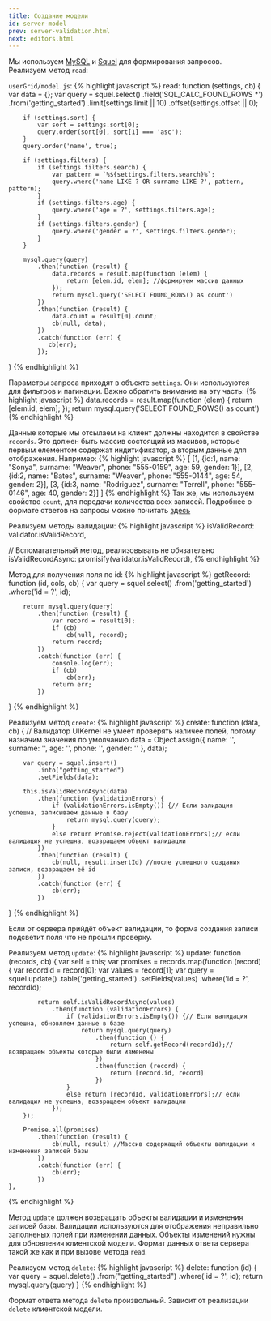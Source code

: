 ```yaml
---
title: Создание модели
id: server-model
prev: server-validation.html
next: editors.html
---
```


Мы используем [MySQL](https://github.com/mysqljs/mysql) и [Squel](https://hiddentao.com/squel/) для формирования запросов.<br>
Реализуем метод `read`:

`userGrid/model.js`:
{% highlight javascript %}
read: function (settings, cb) {
        var data = {};
        var query = squel.select()
            .field('SQL_CALC_FOUND_ROWS *')
            .from('getting_started')
            .limit(settings.limit || 10)
            .offset(settings.offset || 0);

        if (settings.sort) {
            var sort = settings.sort[0];
            query.order(sort[0], sort[1] === 'asc');
        }
        query.order('name', true);

        if (settings.filters) {
            if (settings.filters.search) {
                var pattern = `%${settings.filters.search}%`;
                query.where('name LIKE ? OR surname LIKE ?', pattern, pattern);
            }
            if (settings.filters.age) {
                query.where('age = ?', settings.filters.age);
            }
            if (settings.filters.gender) {
                query.where('gender = ?', settings.filters.gender);
            }
        }

        mysql.query(query)
            .then(function (result) {
                data.records = result.map(function (elem) {
                    return [elem.id, elem]; //формируем массив данных
                });
                return mysql.query('SELECT FOUND_ROWS() as count')
            })
            .then(function (result) {
                data.count = result[0].count;
                cb(null, data);
            })
            .catch(function (err) {
               cb(err);
            });
}
{% endhighlight %}

Параметры запроса приходят в объекте `settings`. Они используются для фильтров и пагинации.
Важно обратить внимание на эту часть:
{% highlight javascript %}
data.records = result.map(function (elem) {
                    return [elem.id, elem];
                });
                return mysql.query('SELECT FOUND_ROWS() as count')
{% endhighlight %}

Данные которые мы отсылаем на клиент должны находится в свойстве `records`.
Это должен быть массив состоящий из масивов, которые первым елементом содержат индитификатор, а вторым данные для отображения.
Например:
{% highlight javascript %}
[
   [1, {id:1, name: "Sonya", surname: "Weaver", phone: "555-0159", age: 59, gender: 1}],
   [2, {id:2, name: "Bates", surname: "Weaver", phone: "555-0144", age: 54, gender: 2}],
   [3, {id:3, name: "Rodriguez", surname: "Terrell", phone: "555-0146", age: 40, gender: 2}]
]
{% endhighlight %}
Так же, мы используем свойство `count`, для передачи количества всех записей.
Подробнее о формате ответов на запросы можно почитать [здесь](/docs/grid-interface.html)

Реализуем методы валидации:
{% highlight javascript %}
isValidRecord: validator.isValidRecord,

// Вспомагательный метод, реализовывать не обязательно
isValidRecordAsync: promisify(validator.isValidRecord),
{% endhighlight %}

Метод для получения поля по id:
{% highlight javascript %}
getRecord: function (id, cols, cb) {
        var query = squel.select()
            .from('getting_started')
            .where('id = ?', id);

        return mysql.query(query)
            .then(function (result) {
                var record = result[0];
                if (cb)
                    cb(null, record);
                return record;
            })
            .catch(function (err) {
                console.log(err);
                if (cb)
                    cb(err);
                return err;
            })
}
{% endhighlight %}

Реализуем метод `create`:
{% highlight javascript %}
create: function (data, cb) {
// Валидатор UIKernel не умеет проверять наличее полей, потому назначим значения по умолчанию
        data = Object.assign({
            name: '',
            surname: '',
            age: '',
            phone: '',
            gender: ''
        }, data);

        var query = squel.insert()
            .into("getting_started")
            .setFields(data);

        this.isValidRecordAsync(data)
            .then(function (validationErrors) {
                if (validationErrors.isEmpty()) {// Если валидация успешна, записываем данные в базу
                    return mysql.query(query);
                }
                else return Promise.reject(validationErrors);// если валидация не успешна, возвращаем объект валидации
            })
            .then(function (result) {
                cb(null, result.insertId) //после успешного создания записи, возвращаем её id
            })
            .catch(function (err) {
                cb(err);
            })
}
{% endhighlight %}

Если от сервера прийдёт объект валидации, то форма создания записи подсветит поля что не прошли проверку.

Реализуем метод `update`:
{% highlight javascript %}
update: function (records, cb) {
        var self = this;
        var promises = records.map(function (record) {
            var recordId = record[0];
            var values = record[1];
            var query = squel.update()
                .table('getting_started')
                .setFields(values)
                .where('id = ?', recordId);

            return self.isValidRecordAsync(values)
                .then(function (validationErrors) {
                    if (validationErrors.isEmpty()) {// Если валидация успешна, обновляем данные в базе
                        return mysql.query(query)
                            .then(function () {
                                return self.getRecord(recordId);//возвращаем объекты которые были изменены
                            })
                            .then(function (record) {
                                return [record.id, record]
                            })
                    }
                    else return [recordId, validationErrors];// если валидация не успешна, возвращаем объект валидации
                });
        });

        Promise.all(promises)
            .then(function (result) {
                cb(null, result) //Массив содержащий объекты валидации и изменения записей базы
            })
            .catch(function (err) {
                cb(err);
            })
    },
{% endhighlight %}

Метод `update` должен возвращать объекты валидации и изменения записей базы.
Валидации используются для отображения неправильно заполненых полей при изменении данных.
Объекты изменений нужны для обновления клиентской модели.
Формат данных ответа сервера такой же как и при вызове метода `read`.

Реализуем метод `delete`:
{% highlight javascript %}
 delete: function (id) {
        var query = squel.delete()
            .from("getting_started")
            .where('id = ?', id);
        return mysql.query(query)
    }
{% endhighlight %}

Формат ответа метода `delete` произвольный. Зависит от реализации `delete` клиентской модели.